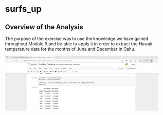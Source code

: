 # surfs_up

## Overview of the Analysis

The purpose of the exercise was to use the knowledge we have gained throughout Module 9 and be able to apply it in order to extract the Hawaii temperature data for the months of June and December in Oahu. 


![Screenshot](Summary.png)
